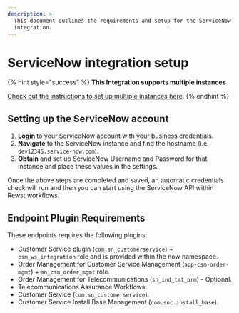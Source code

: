 ```yaml
---
description: >-
  This document outlines the requirements and setup for the ServiceNow
  integration.
---
```


# ServiceNow integration setup

{% hint style="success" %}
**This Integration supports multiple instances**

[Check out the instructions to set up multiple instances here](../../../multi-instance-integration/multi-instance-integration-setup.md).
{% endhint %}

## Setting up the ServiceNow  account

1. **Login** to your ServiceNow account with your business credentials.
2. **Navigate** to the ServiceNow instance and find the hostname (i.e `dev12345.service-now.com`).
3. **Obtain** and set up ServiceNow Username and Password for that instance and place these values in the settings.

Once the above steps are completed and saved, an automatic credentials check will run and then you can start using the ServiceNow API within Rewst workflows.

## Endpoint Plugin Requirements

These endpoints requires the following plugins:

* Customer Service plugin (`com.sn_customerservice`) + `csm_ws_integration` role and is provided within the now namespace.
* Order Management for Customer Service Management (`app-csm-order-mgmt`) + `sn_csm_order_mgmt` role.
* Order Management for Telecommunications (`sn_ind_tmt_orm`) - Optional.
* Telecommunications Assurance Workflows.
* Customer Service (`com.sn_customerservice`).
* Customer Service Install Base Management (`com.snc.install_base`).
